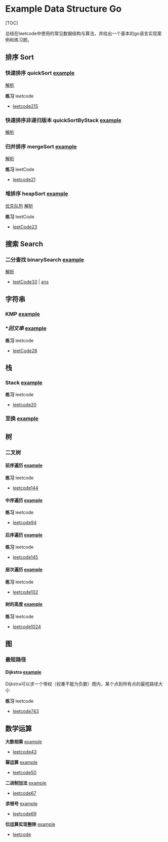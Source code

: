 # Example Data Structure Go

[TOC]

总结在leetcode中使用的常见数据结构与算法，并给出一个基本的go语言实现案例和练习题。

## 排序 Sort

### **快速排序 quickSort** [example](Sort/quickSort/main.go)

[解析](https://studygolang.com/articles/35264)

**练习** leetcode

* [leetcode215](https://leetcode-cn.com/problems/kth-largest-element-in-an-array/)

### **快速排序非递归版本 quickSortByStack** [example](Sort/quickSortByStack/main.go)

[解析](https://studygolang.com/articles/35278)

### **归并排序 mergeSort** [example](Sort/mergeSort/main.go)

[解析](https://studygolang.com/articles/35298)

**练习** leetCode

* [leetcode21](https://leetcode-cn.com/problems/merge-two-sorted-lists/)

### **堆排序 heapSort** [example](Sort/heapSort/main.go)

[优先队列](Queue/PriorityQueue/main.go)
[解析](https://studygolang.com/articles/35556)

**练习** leetCode

* [leetCode23](https://leetcode-cn.com/problems/merge-k-sorted-lists/)

## 搜索 Search

### **二分查找 binarySearch** [example](Search/binarySearch/main.go)

[解析](https://studygolang.com/articles/35347)

* [leetCode33](https://leetcode-cn.com/problems/search-in-rotated-sorted-array/) | [ans](Search/binarySearch/learn/leetCode33/main.go)

## 字符串

### **KMP** [example](String/Kmp/kmp.go)

### **回文串* [example](String/Palindrome/palindrome.go)

**练习** leetcode

* [leetCode28](https://leetcode-cn.com/problems/implement-strstr/)

## 栈

### **Stack** [example](Stack/main.go)

**练习** leetcode

* [leetcode20](https://leetcode-cn.com/problems/valid-parentheses/)

### **至换** [example](Array/permeation/main.go)

## 树

### 二叉树

#### **前序遍历** [example](Tree/binaryTree/preorder/main.go)

**练习** leetcode

* [leetcode144](https://leetcode-cn.com/problems/binary-tree-preorder-traversal/)

#### **中序遍历** [example](Tree/binaryTree/inorder/main.go)

**练习** leetcode

* [leetcode94](https://leetcode-cn.com/problems/binary-tree-inorder-traversal/)

#### **后序遍历** [example](Tree/binaryTree/postorder/main.go)

**练习** leetcode

* [leetcode145](https://leetcode-cn.com/problems/binary-tree-postorder-traversal/)

#### **层次遍历** [example](Tree/binaryTree/levelOrder/main.go)

**练习** leetcode

* [leetcode102](https://leetcode.cn/problems/binary-tree-level-order-traversal/)

#### **树的高度** [example](Tree/binaryTree/depth/main.go)

**练习** leetcode

* [leetcode1024](https://leetcode.cn/problems/maximum-depth-of-binary-tree/)

## 图

### 最短路径

#### **Dijkstra** [example](Graph/dijkstra/main.go)

Dijkstra可以求一个带权（权重不能为负数）图内，某个点到所有点的最短路径大小

**练习** leetcode

* [leetcode743](https://leetcode.cn/problems/network-delay-time/)

## 数学运算

**大数相乘** [example](Math/Multiply/main.go)

* [leetcode43](https://leetcode-cn.com/problems/multiply-strings/)

**幂运算** [example](Math/Pow/main.go)

* [leetcode50](https://leetcode-cn.com/problems/powx-n/)

**二进制加法** [example](Math/BinaryAdd/main.go)

* [leetcode67](https://leetcode-cn.com/problems/add-binary/)

**求根号** [example](Math/Sqrt/main.go)

* [leetcode69](https://leetcode-cn.com/problems/sqrtx/)

**位运算实现整除** [example](Math/Divide/main.go)

* [leetcode](https://leetcode.cn/problems/divide-two-integers/)
